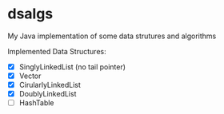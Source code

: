 # dsalgs
My Java implementation of some data strutures and algorithms

Implemented Data Structures:

- [x] SinglyLinkedList (no tail pointer)
- [x] Vector
- [x] CirularlyLinkedList
- [x] DoublyLinkedList
- [ ] HashTable
